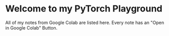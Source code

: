 # Welcome to my PyTorch Playground

All of my notes from Google Colab are listed here.
Every note has an "Open in Google Colab" Button.
